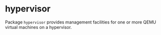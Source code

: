 hypervisor
==========

Package `hypervisor` provides management facilities for one or more QEMU
virtual machines on a hypervisor.
